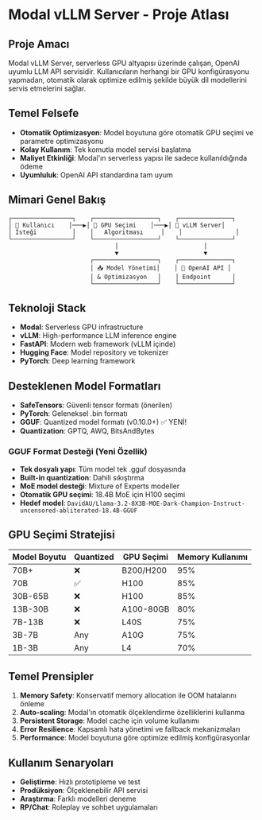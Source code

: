 # Modal vLLM Server - Proje Atlası

## Proje Amacı

Modal vLLM Server, serverless GPU altyapısı üzerinde çalışan, OpenAI uyumlu LLM API servisidir. Kullanıcıların herhangi bir GPU konfigürasyonu yapmadan, otomatik olarak optimize edilmiş şekilde büyük dil modellerini servis etmelerini sağlar.

## Temel Felsefe

- **Otomatik Optimizasyon**: Model boyutuna göre otomatik GPU seçimi ve parametre optimizasyonu
- **Kolay Kullanım**: Tek komutla model servisi başlatma
- **Maliyet Etkinliği**: Modal'ın serverless yapısı ile sadece kullanıldığında ödeme
- **Uyumluluk**: OpenAI API standardına tam uyum

## Mimari Genel Bakış

```
┌─────────────────┐    ┌──────────────────┐    ┌───────────────┐
│ 👤 Kullanıcı    │───▶│ 🎯 GPU Seçimi    │───▶│ 🚀 vLLM Server│
│ İsteği          │    │   Algoritması     │    │               │
└─────────────────┘    └──────────────────┘    └───────────────┘
                              │                        │
                              ▼                        ▼
                       ┌──────────────────┐    ┌───────────────┐
                       │ 📥 Model Yönetimi│    │ 🔌 OpenAI API │
                       │ & Optimizasyon   │    │ Endpoint      │
                       └──────────────────┘    └───────────────┘
```

## Teknoloji Stack

- **Modal**: Serverless GPU infrastructure
- **vLLM**: High-performance LLM inference engine
- **FastAPI**: Modern web framework (vLLM içinde)
- **Hugging Face**: Model repository ve tokenizer
- **PyTorch**: Deep learning framework

## Desteklenen Model Formatları

- **SafeTensors**: Güvenli tensor formatı (önerilen)
- **PyTorch**: Geleneksel .bin formatı
- **GGUF**: Quantized model formatı (v0.10.0+) ✅ YENİ!
- **Quantization**: GPTQ, AWQ, BitsAndBytes

### GGUF Format Desteği (Yeni Özellik)
- **Tek dosyalı yapı**: Tüm model tek .gguf dosyasında
- **Built-in quantization**: Dahili sıkıştırma
- **MoE model desteği**: Mixture of Experts modeller
- **Otomatik GPU seçimi**: 18.4B MoE için H100 seçimi
- **Hedef model**: `DavidAU/Llama-3.2-8X3B-MOE-Dark-Champion-Instruct-uncensored-abliterated-18.4B-GGUF`

## GPU Seçimi Stratejisi

| Model Boyutu | Quantized | GPU Seçimi | Memory Kullanımı |
|-------------|-----------|------------|------------------|
| 70B+        | ❌        | B200/H200  | 95% |
| 70B         | ✅        | H100       | 85% |
| 30B-65B     | ❌        | H100       | 85% |
| 13B-30B     | ❌        | A100-80GB  | 80% |
| 7B-13B      | ❌        | L40S       | 75% |
| 3B-7B       | Any       | A10G       | 75% |
| 1B-3B       | Any       | L4         | 70% |

## Temel Prensipler

1. **Memory Safety**: Konservatif memory allocation ile OOM hatalarını önleme
2. **Auto-scaling**: Modal'ın otomatik ölçeklendirme özelliklerini kullanma
3. **Persistent Storage**: Model cache için volume kullanımı
4. **Error Resilience**: Kapsamlı hata yönetimi ve fallback mekanizmaları
5. **Performance**: Model boyutuna göre optimize edilmiş konfigürasyonlar

## Kullanım Senaryoları

- **Geliştirme**: Hızlı prototipleme ve test
- **Prodüksiyon**: Ölçeklenebilir API servisi
- **Araştırma**: Farklı modelleri deneme
- **RP/Chat**: Roleplay ve sohbet uygulamaları
